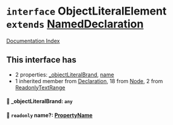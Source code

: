 # `interface` ObjectLiteralElement `extends` [NamedDeclaration](../interface.NamedDeclaration/README.md)

[Documentation Index](../README.md)

## This interface has

- 2 properties:
[\_objectLiteralBrand](#-_objectliteralbrand-any),
[name](#-readonly-name-propertyname)
- 1 inherited member from [Declaration](../interface.Declaration/README.md), 18 from [Node](../interface.Node/README.md), 2 from [ReadonlyTextRange](../interface.ReadonlyTextRange/README.md)


#### 📄 \_objectLiteralBrand: `any`



#### 📄 `readonly` name?: [PropertyName](../type.PropertyName/README.md)




